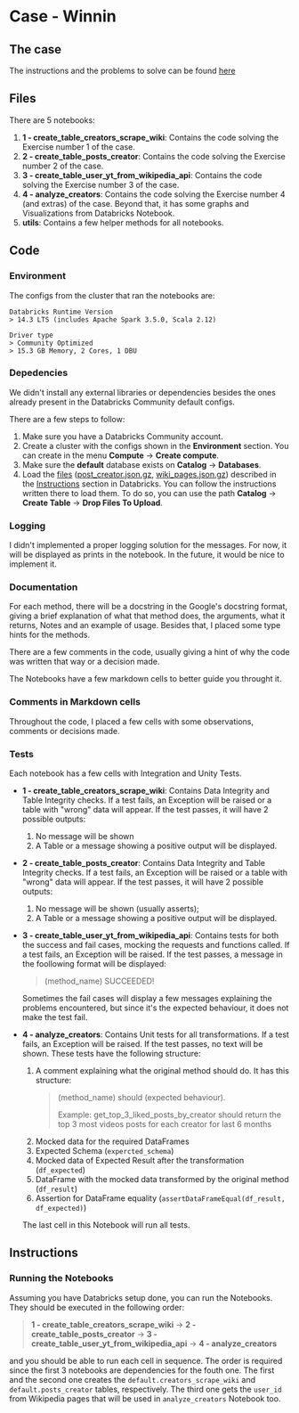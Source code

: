 # Case - Winnin

## The case

The instructions and the problems to solve can be found [here](https://github.com/winnin/desafio_dataeng/blob/main/README.md)

## Files

There are 5 notebooks:

1. **1 - create_table_creators_scrape_wiki**: Contains the code solving the Exercise number 1 of the case.
2. **2 - create_table_posts_creator**: Contains the code solving the Exercise number 2 of the case.
3. **3 - create_table_user_yt_from_wikipedia_api**: Contains the code solving the Exercise number 3 of the case.
4. **4 - analyze_creators**: Contains the code solving the Exercise number 4 (and extras) of the case. Beyond that, it has some graphs and Visualizations from Databricks Notebook. 
5. **utils**: Contains a few helper methods for all notebooks.

## Code

### Environment

The configs from the cluster that ran the notebooks are:

    Databricks Runtime Version
    > 14.3 LTS (includes Apache Spark 3.5.0, Scala 2.12)

    Driver type
    > Community Optimized
    > 15.3 GB Memory, 2 Cores, 1 DBU

### Depedencies

We didn't install any external libraries or dependencies besides the ones already present in the Databricks Community default configs.

There are a few steps to follow:

1. Make sure you have a Databricks Community account.
2. Create a cluster with the configs shown in the **Environment** section. You can create in the menu **Compute** -> **Create compute**.
3. Make sure the **default** database exists on **Catalog** -> **Databases**.
4. Load the [files](https://github.com/winnin/desafio_dataeng/tree/main) ([post_creator.json.gz](https://github.com/winnin/desafio_dataeng/blob/main/posts_creator.json.gz), [wiki_pages.json.gz](https://github.com/winnin/desafio_dataeng/blob/main/wiki_pages.json.gz)) described in the [Instructions](https://github.com/winnin/desafio_dataeng/blob/main/README.md#instru%C3%A7%C3%B5es) section in Databricks. You can follow the instructions written there to load them. To do so, you can use the path **Catalog** -> **Create Table** -> **Drop Files To Upload**.




### Logging

I didn't implemented a proper logging solution for the messages. For now, it will be displayed as prints in the notebook. In the future, it would be nice to implement it.

### Documentation

For each method, there will be a docstring in the Google's docstring format, giving a brief explanation of what that method does, the arguments, what it returns, Notes and an example of usage. Besides that, I placed some type hints for the methods.

There are a few comments in the code, usually giving a hint of why the code was written that way or a decision made.

The Notebooks have a few markdown cells to better guide you throught it.

### Comments in Markdown cells

Throughout the code, I placed a few cells with some observations, comments or decisions made.

### Tests

Each notebook has a few cells with Integration and Unity Tests.

* **1 - create_table_creators_scrape_wiki**: Contains Data Integrity and Table Integrity checks. If a test fails, an Exception will be raised or a table with "wrong" data will appear. If the test passes, it will have 2 possible outputs:
    1. No message will be shown
    2. A Table or a message showing a positive output will be displayed.  
* **2 - create_table_posts_creator**: Contains Data Integrity and Table Integrity checks. If a test fails, an Exception will be raised or a table with "wrong" data will appear. If the test passes, it will have 2 possible outputs:
    1. No message will be shown (usually asserts);
    2. A Table or a message showing a positive output will be displayed.
* **3 - create_table_user_yt_from_wikipedia_api**: Contains tests for both the success and fail cases, mocking the requests and functions called. If a test fails, an Exception will be raised. If the test passes, a message in the foollowing format will be displayed:
    > (method_name) SUCCEEDED!

    Sometimes the fail cases will display a few messages explaining the problems encountered, but since it's the expected behaviour, it does not make the test fail.
* **4 - analyze_creators**: Contains Unit tests for all transformations. If a test fails, an Exception will be raised. If the test passes, no text will be shown. These tests have the following structure:
    1. A comment explaining what the original method should do. It has this structure:
        >(method_name) should (expected behaviour).
        >
        > Example: get_top_3_liked_posts_by_creator should return the top 3 most videos posts for each creator for last 6 months
    2. Mocked data for the required DataFrames
    3. Expected Schema (`expercted_schema`)
    4. Mocked data of Expected Result after the transformation (`df_expected`)
    5. DataFrame with the mocked data transformed by the original method (`df_result`)
    6. Assertion for DataFrame equality (`assertDataFrameEqual(df_result, df_expected)`)

    The last cell in this Notebook will run all tests.

## Instructions

### Running the Notebooks

Assuming you have Databricks setup done, you can run the Notebooks. They should be executed in the following order:

>**1 - create_table_creators_scrape_wiki** -> **2 - create_table_posts_creator** -> **3 - create_table_user_yt_from_wikipedia_api** -> **4 - analyze_creators**

and you should be able to run each cell in sequence. The order is required since the first 3 notebooks are dependencies for the fouth one. The first and the second one creates the `default.creators_scrape_wiki` and `default.posts_creator` tables, respectively. The third one gets the `user_id` from Wikipedia pages that will be used in `analyze_creators` Notebook too.